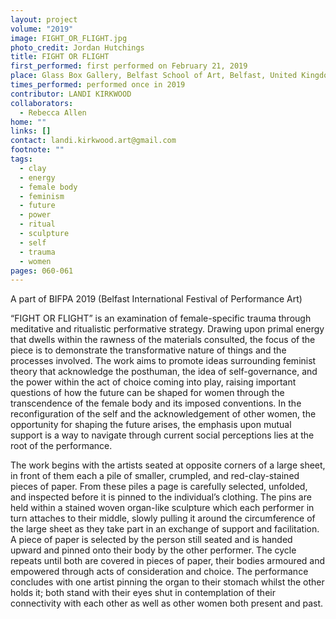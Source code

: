 ```yaml
---
layout: project
volume: "2019"
image: FIGHT_OR_FLIGHT.jpg
photo_credit: Jordan Hutchings
title: FIGHT OR FLIGHT
first_performed: first performed on February 21, 2019
place: Glass Box Gallery, Belfast School of Art, Belfast, United Kingdom
times_performed: performed once in 2019
contributor: LANDI KIRKWOOD
collaborators:
  - Rebecca Allen
home: ""
links: []
contact: landi.kirkwood.art@gmail.com
footnote: ""
tags:
  - clay
  - energy
  - female body
  - feminism
  - future
  - power
  - ritual
  - sculpture
  - self
  - trauma
  - women
pages: 060-061
---
```


A part of BIFPA 2019 (Belfast International Festival of Performance Art)

“FIGHT OR FLIGHT” is an examination of female-specific trauma through meditative and ritualistic performative strategy. Drawing upon primal energy that dwells within the rawness of the materials consulted, the focus of the piece is to demonstrate the transformative nature of things and the processes involved. The work aims to promote ideas surrounding feminist theory that acknowledge the posthuman, the idea of self-governance, and the power within the act of choice coming into play, raising important questions of how the future can be shaped for women through the transcendence of the female body and its imposed conventions. In the reconfiguration of the self and the acknowledgement of other women, the opportunity for shaping the future arises, the emphasis upon mutual support is a way to navigate through current social perceptions lies at the root of the performance.

The work begins with the artists seated at opposite corners of a large sheet, in front of them each a pile of smaller, crumpled, and red-clay-stained pieces of paper. From these piles a page is carefully selected, unfolded, and inspected before it is pinned to the individual’s clothing. The pins are held within a stained woven organ-like sculpture which each performer in turn attaches to their middle, slowly pulling it around the circumference of the large sheet as they take part in an exchange of support and facilitation. A piece of paper is selected by the person still seated and is handed upward and pinned onto their body by the other performer. The cycle repeats until both are covered in pieces of paper, their bodies armoured and empowered through acts of consideration and choice. The performance concludes with one artist pinning the organ to their stomach whilst the other holds it; both stand with their eyes shut in contemplation of their connectivity with each other as well as other women both present and past.
